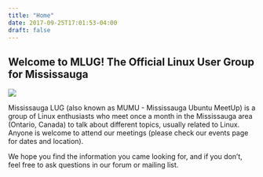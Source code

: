 ```yaml
---
title: "Home"
date: 2017-09-25T17:01:53-04:00
draft: false
---
```


Welcome to MLUG! The Official Linux User Group for Mississauga
---

![](/images/logo._mid.png)

Mississauga LUG (also known as MUMU - Mississauga Ubuntu MeetUp) is a group of Linux enthusiasts who meet once a month in the Mississauga area (Ontario, Canada) to talk about different topics, usually related to Linux. Anyone is welcome to attend our meetings (please check our events page for dates and location).

We hope you find the information you came looking for, and if you don’t, feel free to ask questions in our forum or mailing list.
